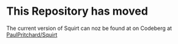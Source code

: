 # This Repository has moved #
The current version of Squirt can noz be found at on Codeberg at [PaulPritchard/Squirt](https://codeberg.org/PaulPritchard/Squirt)

